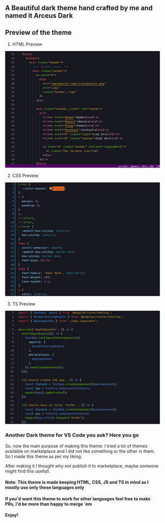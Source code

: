 ## A Beautiful dark theme hand crafted by me and named it Arceus Dark

## Preview of the theme

1. HTML Preview

![Arceus_HTML](/Images/Arceus_html.png)

2. CSS Preview

![Arceus_CSS](/Images/Arceus_css.png)

3. TS Preview

![Arceus_TS](/Images/Arceus_ts.png)

### Another Dark theme for VS Code you ask? Here you go

So, now the main purpose of making this theme: I tried a lot of themes available on marketplace and I did not like something or the other in them. So I made this theme as per my liking.

After making it I thought why not publish it to marketplace, maybe someone might find this usefull.

#### Note: This theme is made keeping HTML, CSS, JS and TS in mind as I mostly use only these languages only

#### If you'd want this theme to work for other languages feel free to make PRs, I'd be more than happy to merge 'em

**Enjoy!**

